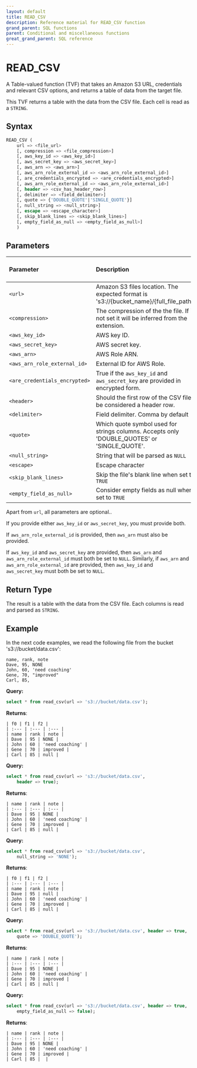 ```yaml
---
layout: default
title: READ_CSV
description: Reference material for READ_CSV function
grand_parent: SQL functions
parent: Conditional and miscellaneous functions
great_grand_parent: SQL reference
---
```


# READ_CSV

A Table-valued function (TVF) that takes an Amazon S3 URL, credentials and relevant CSV options, and returns a table of data from the target file.

This TVF returns a table with the data from the CSV file. Each cell is read as a `STRING`.

## Syntax

```sql
READ_CSV ( 
    url => <file_url>
    [, compression => <file_compression>]
    [, aws_key_id => <aws_key_id>]
    [, aws_secret_key => <aws_secret_key>]
    [, aws_arn => <aws_arn>]
    [, aws_arn_role_external_id => <aws_arn_role_external_id>]
    [, are_credentials_encrypted => <are_credentials_encrypted>]
    [, aws_arn_role_external_id => <aws_arn_role_external_id>]
    [, header => <csv_has_header_row>]
    [, delimiter => <field_delimiter>]
    [, quote => {'DOUBLE_QUOTE'|'SINGLE_QUOTE'}]
    [, null_string => <null_string>]
    [, escape => <escape_character>]
    [, skip_blank_lines => <skip_blank_lines>]
    [, empty_field_as_null => <empty_field_as_null>]
    )
```

## Parameters

| Parameter                     | Description                                                                                      | Supported input types |
|:------------------------------|:-------------------------------------------------------------------------------------------------|:----------------------|
| `<url>`                       | Amazon S3 files location. The expected format is 's3://{bucket_name}/{full_file_path}'.          | `TEXT`                |
| `<compression>`               | The compression of the the file. If is not set it will be inferred from the extension.           | `TEXT`                |
| `<aws_key_id>`                | AWS key ID.                                                                                      | `TEXT`                |
| `<aws_secret_key>`            | AWS secret key.                                                                                  | `TEXT`                |
| `<aws_arn>`                   | AWS Role ARN.                                                                                    | `TEXT`                |
| `<aws_arn_role_external_id>`  | External ID for AWS Role.                                                                        | `TEXT`                |
| `<are_credentials_encrypted>` | True if the `aws_key_id` and `aws_secret_key` are provided in encrypted form.                    | `BOOL`                |
| `<header>`                    | Should the first row of the CSV file be considered a header row.                                 | `TEXT`                |
| `<delimiter>`                 | Field delimiter. Comma by default `,`                                                            | `TEXT`                |
| `<quote>`                     | Which quote symbol used for strings columns. Accepts only 'DOUBLE_QUOTES' or 'SINGLE_QUOTE'.     | `TEXT`                |
| `<null_string>`               | String that will be parsed as `NULL`                                                             | `TEXT`                |
| `<escape>`                    | Escape character                                                                                 | `TEXT`                |
| `<skip_blank_lines>`          | Skip the file's blank line when set to `TRUE`                                                    | `BOOL`                |
| `<empty_field_as_null>`       | Consider empty fields as null when set to `TRUE`                                                 | `BOOL`                |


Apart from `url`, all parameters are optional..

If you provide either `aws_key_id` or `aws_secret_key`, you must provide both.

If `aws_arn_role_external_id` is provided, then `aws_arn` must also be provided.

If `aws_key_id` and `aws_secret_key` are provided, then `aws_arn` and `aws_arn_role_external_id` must both be set to `NULL`. Similarly, if `aws_arn` and `aws_arn_role_external_id` are provided, then `aws_key_id` and `aws_secret_key` must both be set to `NULL`.

## Return Type

The result is a table with the data from the CSV file. Each columns is read and parsed as `STRING`.

## Example

In the next code examples, we read the following file from the bucket 's3://bucket/data.csv':

```csv
name, rank, note
Dave, 95, NONE
John, 60, 'need coaching'
Gene, 70, "improved"
Carl, 85,
```


**Query:**
```sql
select * from read_csv(url => 's3://bucket/data.csv');
```
**Returns**:
```
| f0 | f1 | f2 |
| :--- | :--- | :--- |
| name | rank | note |
| Dave | 95 | NONE |
| John | 60 | 'need coaching' |
| Gene | 70 | improved |
| Carl | 85 | null |
```

**Query:**
```sql
select * from read_csv(url => 's3://bucket/data.csv',
    header => true);
```
**Returns**:
```
| name | rank | note |
| :--- | :--- | :--- |
| Dave | 95 | NONE |
| John | 60 | 'need coaching' |
| Gene | 70 | improved |
| Carl | 85 | null |

```

**Query:**
```sql
select * from read_csv(url => 's3://bucket/data.csv',
    null_string => 'NONE');
```
**Returns**:
```
| f0 | f1 | f2 |
| :--- | :--- | :--- |
| name | rank | note |
| Dave | 95 | null |
| John | 60 | 'need coaching' |
| Gene | 70 | improved |
| Carl | 85 | null |
```

**Query:**
```sql
select * from read_csv(url => 's3://bucket/data.csv', header => true,
    quote => 'DOUBLE_QUOTE');
```
**Returns**:
```
| name | rank | note |
| :--- | :--- | :--- |
| Dave | 95 | NONE |
| John | 60 | 'need coaching' |
| Gene | 70 | improved |
| Carl | 85 | null |
```

**Query:**
```sql
select * from read_csv(url => 's3://bucket/data.csv', header => true,
    empty_field_as_null => false);
```
**Returns**:
```
| name | rank | note |
| :--- | :--- | :--- |
| Dave | 95 | NONE |
| John | 60 | 'need coaching' |
| Gene | 70 | improved |
| Carl | 85 |  |
```